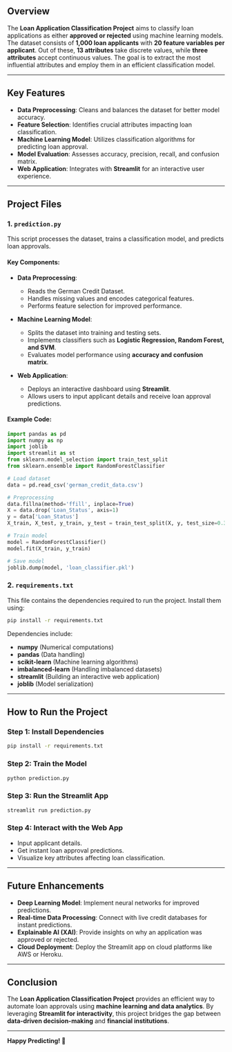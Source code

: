 ## Overview

The **Loan Application Classification Project** aims to classify loan applications as either **approved or rejected** using machine learning models. The dataset consists of **1,000 loan applicants** with **20 feature variables per applicant**. Out of these, **13 attributes** take discrete values, while **three attributes** accept continuous values. The goal is to extract the most influential attributes and employ them in an efficient classification model.

---

## Key Features

- **Data Preprocessing**: Cleans and balances the dataset for better model accuracy.
- **Feature Selection**: Identifies crucial attributes impacting loan classification.
- **Machine Learning Model**: Utilizes classification algorithms for predicting loan approval.
- **Model Evaluation**: Assesses accuracy, precision, recall, and confusion matrix.
- **Web Application**: Integrates with **Streamlit** for an interactive user experience.

---

## Project Files

### 1. `prediction.py`
This script processes the dataset, trains a classification model, and predicts loan approvals.

#### Key Components:

- **Data Preprocessing**:
  - Reads the German Credit Dataset.
  - Handles missing values and encodes categorical features.
  - Performs feature selection for improved performance.

- **Machine Learning Model**:
  - Splits the dataset into training and testing sets.
  - Implements classifiers such as **Logistic Regression, Random Forest, and SVM**.
  - Evaluates model performance using **accuracy and confusion matrix**.

- **Web Application**:
  - Deploys an interactive dashboard using **Streamlit**.
  - Allows users to input applicant details and receive loan approval predictions.

#### Example Code:
```python
import pandas as pd
import numpy as np
import joblib
import streamlit as st
from sklearn.model_selection import train_test_split
from sklearn.ensemble import RandomForestClassifier

# Load dataset
data = pd.read_csv('german_credit_data.csv')

# Preprocessing
data.fillna(method='ffill', inplace=True)
X = data.drop('Loan_Status', axis=1)
y = data['Loan_Status']
X_train, X_test, y_train, y_test = train_test_split(X, y, test_size=0.3, random_state=42)

# Train model
model = RandomForestClassifier()
model.fit(X_train, y_train)

# Save model
joblib.dump(model, 'loan_classifier.pkl')
```

### 2. `requirements.txt`
This file contains the dependencies required to run the project. Install them using:
```bash
pip install -r requirements.txt
```

Dependencies include:
- **numpy** (Numerical computations)
- **pandas** (Data handling)
- **scikit-learn** (Machine learning algorithms)
- **imbalanced-learn** (Handling imbalanced datasets)
- **streamlit** (Building an interactive web application)
- **joblib** (Model serialization)

---

## How to Run the Project

### Step 1: Install Dependencies
```bash
pip install -r requirements.txt
```

### Step 2: Train the Model
```bash
python prediction.py
```

### Step 3: Run the Streamlit App
```bash
streamlit run prediction.py
```

### Step 4: Interact with the Web App
- Input applicant details.
- Get instant loan approval predictions.
- Visualize key attributes affecting loan classification.

---

## Future Enhancements

- **Deep Learning Model**: Implement neural networks for improved predictions.
- **Real-time Data Processing**: Connect with live credit databases for instant predictions.
- **Explainable AI (XAI)**: Provide insights on why an application was approved or rejected.
- **Cloud Deployment**: Deploy the Streamlit app on cloud platforms like AWS or Heroku.

---

## Conclusion

The **Loan Application Classification Project** provides an efficient way to automate loan approvals using **machine learning and data analytics**. By leveraging **Streamlit for interactivity**, this project bridges the gap between **data-driven decision-making** and **financial institutions**.

---

**Happy Predicting! 🚀**

